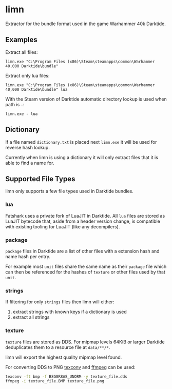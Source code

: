 limn
=====

Extractor for the bundle format used in the game Warhammer 40k Darktide.

## Examples

Extract all files:
```
limn.exe "C:\Program Files (x86)\Steam\steamapps\common\Warhammer 40,000 Darktide\bundle"
```

Extract only lua files:
```
limn.exe "C:\Program Files (x86)\Steam\steamapps\common\Warhammer 40,000 Darktide\bundle" lua
```

With the Steam version of Darktide automatic directory lookup is used when path is `-`:
```
limn.exe - lua
```

## Dictionary

If a file named `dictionary.txt` is placed next `limn.exe` it will be used for reverse hash lookup.

Currently when limn is using a dictionary it will only extract files that it is able to find a name for.

## Supported File Types

limn only supports a few file types used in Darktide bundles.

### lua

Fatshark uses a private fork of LuaJIT in Darktide. All `lua` files are stored as LuaJIT bytecode that, aside from a header version change, is compatible with existing tooling for LuaJIT (like any decompilers).

### package

`package` files in Darktide are a list of other files with a extension hash and name hash per entry.

For example most `unit` files share the same name as their `package` file which can then be referenced for the hashes of `texture` or other files used by that `unit`.

### strings

If filtering for only `strings` files then limn will either:
1. extract strings with known keys if a dictionary is used
2. extract all strings

### texture

`texture` files are stored as DDS. For mipmap levels 64KiB or larger Darktide deduplicates them to a resource file at `data/**/*`.

limn will export the highest quality mipmap level found.

For converting DDS to PNG [texconv](https://github.com/Microsoft/DirectXTex/wiki/Texconv) and [ffmpeg](https://ffmpeg.org/) can be used:
```bash
texconv -ft bmp -f B8G8R8A8_UNORM -y texture_file.dds
ffmpeg -i texture_file.BMP texture_file.png
```